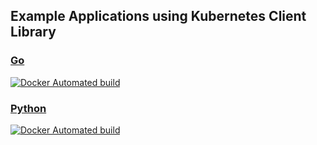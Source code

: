 ## Example Applications using Kubernetes Client Library

### [Go](/go) 
[![Docker Automated build](https://img.shields.io/docker/automated/jrottenberg/ffmpeg.svg)](https://hub.docker.com/r/onuryilmaz/k8s-client-example/tags/)


### [Python](/python) 
[![Docker Automated build](https://img.shields.io/docker/automated/jrottenberg/ffmpeg.svg)](https://hub.docker.com/r/onuryilmaz/k8s-client-example/tags/)
